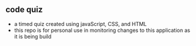## code quiz
* a timed quiz created using javaScript, CSS, and HTML
* this repo is for personal use in monitoring changes to this application as it is being build
